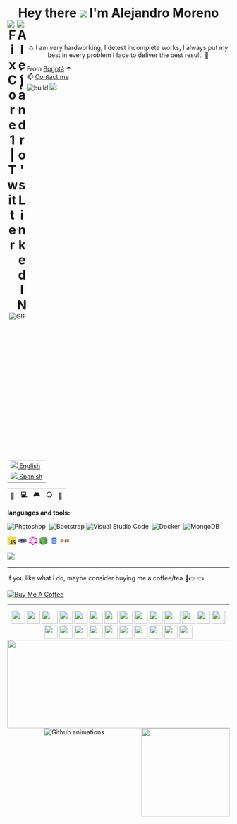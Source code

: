 <h1 align="center">Hey there 
  <img src="https://media.giphy.com/media/hvRJCLFzcasrR4ia7z/giphy.gif" width="35"> 
  I'm Alejandro Moreno
  </br>
  
  <span align="center">
    <a href="https://twitter.com/FixCore1">
      <img align="left" alt="FixCore1 | Twitter" width="22px" src="https://raw.githubusercontent.com/peterthehan/peterthehan/master/assets/twitter.svg" />
    </a>
    <a href="https://www.linkedin.com/in/camoreno765/">
      <img align="left" alt="Alejandro's LinkedIN" width="22px" src="https://raw.githubusercontent.com/peterthehan/peterthehan/master/assets/linkedin.svg" />
    </a>
  </span>
  
  </br>
</h1>

<p align="center">
  ♎ I am very hardworking, I detest incomplete works, I always put my best in every problem I face to deliver the best result. 🍕
</p>

<img align="right" alt="GIF" src="https://raw.githubusercontent.com/iampavangandhi/iampavangandhi/master/gifs/coder.gif" width="500" height="320" />

<table align="right">
 <tr><td><a href="#"><img src="https://upload.wikimedia.org/wikipedia/commons/thumb/a/a4/Flag_of_the_United_States.svg/2560px-Flag_of_the_United_States.svg.png" height="13"> English</a></td></tr>
 <tr><td><a href="#"><img src="https://upload.wikimedia.org/wikipedia/commons/thumb/2/21/Flag_of_Colombia.svg/2560px-Flag_of_Colombia.svg.png" height="13"> Spanish</a></td></tr>
</table>

- From [Bogotá](https://www.google.com/maps/place/Bogot%C3%A1/@4.6482837,-74.2478938,11z/data=!3m1!4b1!4m5!3m4!1s0x8e3f9bfd2da6cb29:0x239d635520a33914!8m2!3d4.7109886!4d-74.072092) ☂
- 📫 [Contact me](mailto:camoreno@condorlabs.io)
- ![build](https://github.com/mopig/mopig/workflows/build/badge.svg) ![](https://visitor-badge.glitch.me/badge?page_id=pixplix) 


| 🏀 | 💻 | 🎮 | ⚪ | 🌱 |
| --- | --- | --- | --- | --- |

**languages and tools:**  

![Photoshop](https://img.shields.io/badge/-Photoshop-05122A?style=flat&logo=adobe-photoshop)&nbsp;
![Bootstrap](https://img.shields.io/badge/-Bootstrap-05122A?style=flat&logo=bootstrap&logoColor=563D7C)
![Visual Studio Code](https://img.shields.io/badge/-Visual%20Studio%20Code-05122A?style=flat&logo=visual-studio-code&logoColor=007ACC)&nbsp; 
![Docker](https://img.shields.io/badge/-Docker-05122A?style=flat&logo=docker&logoColor=007ACC)&nbsp; 
![MongoDB](https://img.shields.io/badge/-MongoDB-05122A?style=flat&logo=mongodb&logoColor=336633)&nbsp;

<code><img height="20" src="https://raw.githubusercontent.com/github/explore/80688e429a7d4ef2fca1e82350fe8e3517d3494d/topics/javascript/javascript.png"></code>
<code><img height="20" src="https://raw.githubusercontent.com/github/explore/80688e429a7d4ef2fca1e82350fe8e3517d3494d/topics/php/php.png"></code>
<code><img height="20" src="https://raw.githubusercontent.com/github/explore/5c058a388828bb5fde0bcafd4bc867b5bb3f26f3/topics/graphql/graphql.png"></code>
<code><img height="20" src="https://raw.githubusercontent.com/github/explore/80688e429a7d4ef2fca1e82350fe8e3517d3494d/topics/nodejs/nodejs.png"></code>
<code><img height="20" src="https://raw.githubusercontent.com/github/explore/80688e429a7d4ef2fca1e82350fe8e3517d3494d/topics/sql/sql.png"></code>
<code><img height="20" src="https://raw.githubusercontent.com/github/explore/80688e429a7d4ef2fca1e82350fe8e3517d3494d/topics/git/git.png"></code>

<a href="https://condorlabs.io/" target="_blank">
  <img src="https://c.na65.content.force.com/servlet/servlet.ImageServer?id=0150h0000056P9rAAE&oid=00DE0000000c48tMAA" height="100"/>
</a>

---

if you like what i do, maybe consider buying me a coffee/tea 🥺👉👈


<a href="http://paypal.me/camoreno765" target="_blank"><img src="https://influencermarketinghub.com/wp-content/uploads/2021/03/skiptheflip_buymeacoffee3_creativeworkdonations.png" alt="Buy Me A Coffee" width="150" ></a>

---
<div align="center">
    <img src="https://cultofthepartyparrot.com/parrots/hd/githubparrot.gif" width="30" height="30"/>
    <img src="https://cultofthepartyparrot.com/flags/hd/indiaparrot.gif" width="30" height="30"/>
    <img src="https://cultofthepartyparrot.com/parrots/asyncparrot.gif" width="36" height="30"/>
    <img src="https://cultofthepartyparrot.com/parrots/exceptionallyfastparrot.gif" width="30" height="30"/>
    <img src="https://cultofthepartyparrot.com/parrots/hd/60fpsparrot.gif" width="30" height="30"/>
    <img src="https://cultofthepartyparrot.com/parrots/hd/jumpingparrot.gif" width="30" height="30"/>
    <img src="https://cultofthepartyparrot.com/parrots/hd/opensourceparrot.gif" width="30" height="30"/>
    <img src="https://cultofthepartyparrot.com/parrots/hd/dealwithitnowparrot.gif" width="30" height="30"/>
    <img src="https://cultofthepartyparrot.com/parrots/hd/hypnoparrotlight.gif" width="30" height="30"/>
    <img src="https://cultofthepartyparrot.com/parrots/databaseparrot.gif" width="30" height="30"/>
    <img src="https://cultofthepartyparrot.com/parrots/fixparrot.gif" width="36" height="30"/>
    <img src="https://cultofthepartyparrot.com/parrots/hd/laptop_parrot.gif" width="30" height="30"/>
    <img src="https://cultofthepartyparrot.com/parrots/hd/spinningparrot.gif" width="30" height="30"/>
    <img src="https://cultofthepartyparrot.com/parrots/hd/levitationparrot.gif" width="30" height="30"/>
    <img src="https://cultofthepartyparrot.com/parrots/hd/meldparrot.gif" width="30" height="30"/>
    <img src="https://cultofthepartyparrot.com/parrots/slomoparrot.gif" width="30" height="30"/>
    <img src="https://cultofthepartyparrot.com/parrots/hd/moonwalkingparrot.gif" width="30" height="30"/>
    <img src="https://cultofthepartyparrot.com/parrots/hd/stableparrot.gif" width="30" height="30"/>
    <img src="https://cultofthepartyparrot.com/parrots/hd/scienceparrot.gif" width="30" height="30"/>
    <img src="https://cultofthepartyparrot.com/parrots/hd/pirateparrot.gif" width="30" height="30"/>
    <img src="https://cultofthepartyparrot.com/parrots/hd/footballparrot.gif" width="30" height="30"/>
    <img src="https://cultofthepartyparrot.com/parrots/hd/illuminatiparrot.gif" width="30" height="30"/>
    <img src="https://cultofthepartyparrot.com/parrots/hd/hypnoparrotdark.gif" width="30" height="30"/>
    <img src="https://cultofthepartyparrot.com/parrots/hd/mustacheparrot.gif" width="30" height="30"/>
</div>
<a href="#">
  <img align="left" src="https://github.com/DoctorDraxter/DoctorDraxter/blob/output/github-contribution-grid-snake.gif" width="770" height="200" />
  <img align="right" src="https://github.com/blackcater/blackcater/raw/main/images/banner.gif" width="200 " height="200" />
</a>

<p align="center">
  <img src="https://raw.githubusercontent.com/bornmay/bornmay/Update/svg/Bottom.svg" alt="Github animations" />
</p>
